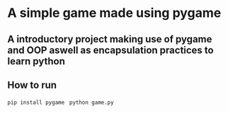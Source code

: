 # A simple game made using pygame

## A introductory project making use of pygame and OOP aswell as encapsulation practices to learn python

## How to run

```pip install pygame ```
```python game.py```